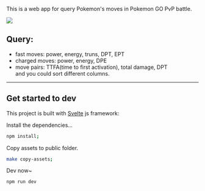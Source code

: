 
This is a web app for query Pokemon's moves in Pokemon GO PvP battle.

![](https://i.imgur.com/yuYTvH8.png)

## Query:

+ fast moves: power, energy, truns, DPT, EPT
+ charged moves: power, energy, DPE
+ move pairs: TTFA(time to first activation), total damage, DPT  
  and you could sort different columns.


---

## Get started to dev

This project is built with [Svelte](https://svelte.dev/) js framework:

Install the dependencies...

```bash
npm install;
```

Copy assets to public folder.

```bash
make copy-assets;
```

Dev now~

```bash
npm run dev
```
